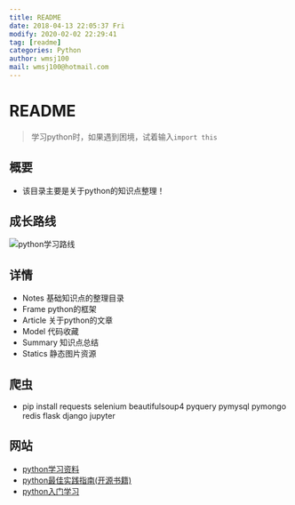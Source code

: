 ```yaml
---
title: README
date: 2018-04-13 22:05:37 Fri
modify: 2020-02-02 22:29:41 
tag: [readme]
categories: Python
author: wmsj100
mail: wmsj100@hotmail.com
---
```


# README

> 学习python时，如果遇到困境，试着输入`import this`

## 概要

- 该目录主要是关于python的知识点整理！

## 成长路线

![python学习路线](http://c.biancheng.net/uploads/allimg/190814/2-1ZQ416452U13.png)

## 详情

- Notes 基础知识点的整理目录
- Frame python的框架
- Article 关于python的文章
- Model 代码收藏
- Summary 知识点总结
- Statics 静态图片资源

## 爬虫

- pip install requests selenium beautifulsoup4 pyquery pymysql pymongo redis flask django jupyter

## 网站

- [python学习资料](https://my.oschina.net/u/3887904/blog/1842003)
- [python最佳实践指南(开源书籍)](https://pythonguidecn.readthedocs.io/zh/latest/)
- [python入门学习](http://c.biancheng.net/view/vip_5879.html)
